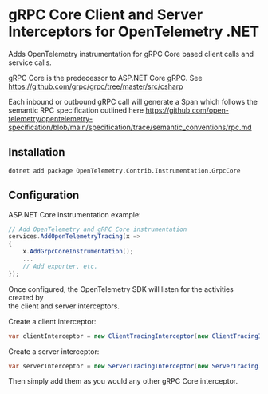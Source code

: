 # gRPC Core Client and Server Interceptors for OpenTelemetry .NET

Adds OpenTelemetry instrumentation for gRPC Core based client calls and service calls.

gRPC Core is the predecessor to ASP.NET Core gRPC. See <https://github.com/grpc/grpc/tree/master/src/csharp>

Each inbound or outbound gRPC call will generate a Span which follows the  
semantic RPC specification outlined here <https://github.com/open-telemetry/opentelemetry-specification/blob/main/specification/trace/semantic_conventions/rpc.md>

## Installation

```shell
dotnet add package OpenTelemetry.Contrib.Instrumentation.GrpcCore
```

## Configuration

ASP.NET Core instrumentation example:

```csharp
// Add OpenTelemetry and gRPC Core instrumentation
services.AddOpenTelemetryTracing(x =>
{
    x.AddGrpcCoreInstrumentation();
    ...
    // Add exporter, etc.
});
```

Once configured, the OpenTelemetry SDK will listen for the activities created by  
the client and server interceptors.

Create a client interceptor:

```csharp
var clientInterceptor = new ClientTracingInterceptor(new ClientTracingInterceptorOptions());
```

Create a server interceptor:

```csharp
var serverInterceptor = new ServerTracingInterceptor(new ServerTracingInterceptorOptions());
```

Then simply add them as you would any other gRPC Core interceptor.
